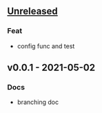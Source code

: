 <a name="unreleased"></a>
## [Unreleased]

### Feat
- config func and test


<a name="v0.0.1"></a>
## v0.0.1 - 2021-05-02
### Docs
- branching doc


[Unreleased]: https://github.com/kubuskotak/valkyrie/compare/v0.0.1...HEAD

